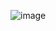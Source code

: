 ![image](https://github.com/user-attachments/assets/e57f3bef-2bf3-43c7-8091-dbc816a1cd59)






<!---
EimanTahir071/EimanTahir071 is a ✨ special ✨ repository because its `README.md` (this file) appears on your GitHub profile.
You can click the Preview link to take a look at your changes.
--->
